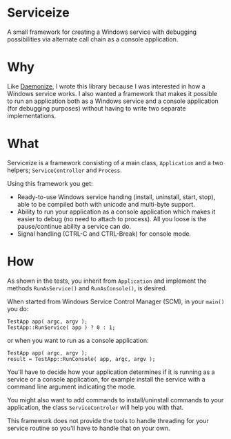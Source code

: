 # Serviceize
A small framework for creating a Windows service with debugging possibilities via alternate call chain as a console application.

# Why
Like [Daemonize](https://github.com/PerMalmberg/Daemonize), I wrote this library because I was interested in how a Windows service works. 
I also wanted a framework that makes it possible to run an application both as a Windows service and a console application (for debugging purposes) without having
to write two separate implementations.

# What
Serviceize is a framework consisting of a main class, ```Application``` and a two helpers; ```ServiceController``` and ```Process```. 

Using this framework you get:
* Ready-to-use Windows service handing (install, uninstall, start, stop), able to be compiled both with unicode and multi-byte support.
* Ability to run your application as a console application which makes it easier to debug (no need to attach to process). All you loose is the pause/continue ability a service can do.
* Signal handling (CTRL-C and CTRL-Break) for console mode.

# How
As shown in the tests, you inherit from ```Application``` and implement the methods ```RunAsService()``` and ```RunAsConsole()```, is desired. 

When started from Windows Service Control Manager (SCM), in your ```main()``` you do:

    TestApp app( argc, argv );
	TestApp::RunService( app ) ? 0 : 1;

or when you want to run as a console application:
	
    TestApp app( argc, argv );
    result = TestApp::RunConsole( app, argc, argv );

You'll have to decide how your application determines if it is running as a service or a console application, for example install the service with a command line argument indicating the mode.
	
You might also want to add commands to install/uninstall commands to your application, the class ```ServiceControler``` will help you with that.

This framework does not provide the tools to handle threading for your service routine so you'll have to handle that on your own.
